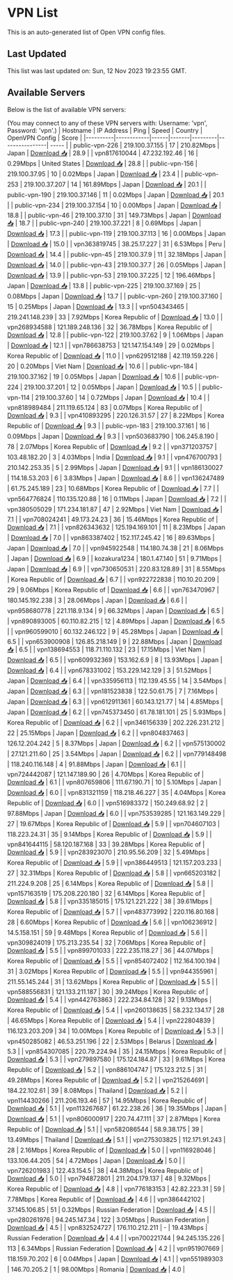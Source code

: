 # VPN List

This is an auto-generated list of Open VPN config files.

## Last Updated

This list was last updated on: Sun, 12 Nov 2023 19:23:55 GMT.

## Available Servers

Below is the list of available VPN servers:

(You may connect to any of these VPN servers with: Username: 'vpn', Password: 'vpn'.)
| Hostname | IP Address | Ping | Speed | Country | OpenVPN Config | Score |
|----------|------------|------|-------|---------|----------------| ----- |
| public-vpn-226 | 219.100.37.155 | 17 | 210.82Mbps | Japan | [Download 📥](./configs/server_0_JP.ovpn) | 28.9 |
| vpn817610044 | 47.232.192.46 | 16 | 0.29Mbps | United States | [Download 📥](./configs/server_1_US.ovpn) | 28.8 |
| public-vpn-156 | 219.100.37.95 | 10 | 0.02Mbps | Japan | [Download 📥](./configs/server_2_JP.ovpn) | 23.4 |
| public-vpn-253 | 219.100.37.207 | 14 | 161.89Mbps | Japan | [Download 📥](./configs/server_3_JP.ovpn) | 20.1 |
| public-vpn-190 | 219.100.37.146 | 11 | 0.02Mbps | Japan | [Download 📥](./configs/server_4_JP.ovpn) | 20.1 |
| public-vpn-234 | 219.100.37.154 | 10 | 0.00Mbps | Japan | [Download 📥](./configs/server_5_JP.ovpn) | 18.8 |
| public-vpn-46 | 219.100.37.10 | 31 | 149.73Mbps | Japan | [Download 📥](./configs/server_6_JP.ovpn) | 18.7 |
| public-vpn-240 | 219.100.37.221 | 8 | 0.69Mbps | Japan | [Download 📥](./configs/server_7_JP.ovpn) | 17.3 |
| public-vpn-119 | 219.100.37.113 | 16 | 0.00Mbps | Japan | [Download 📥](./configs/server_8_JP.ovpn) | 15.0 |
| vpn363819745 | 38.25.17.227 | 31 | 6.53Mbps | Peru | [Download 📥](./configs/server_9_PE.ovpn) | 14.4 |
| public-vpn-45 | 219.100.37.9 | 11 | 32.18Mbps | Japan | [Download 📥](./configs/server_10_JP.ovpn) | 14.0 |
| public-vpn-43 | 219.100.37.7 | 26 | 0.05Mbps | Japan | [Download 📥](./configs/server_11_JP.ovpn) | 13.9 |
| public-vpn-53 | 219.100.37.225 | 12 | 196.46Mbps | Japan | [Download 📥](./configs/server_12_JP.ovpn) | 13.8 |
| public-vpn-225 | 219.100.37.169 | 25 | 0.08Mbps | Japan | [Download 📥](./configs/server_13_JP.ovpn) | 13.7 |
| public-vpn-260 | 219.100.37.160 | 15 | 0.25Mbps | Japan | [Download 📥](./configs/server_14_JP.ovpn) | 13.3 |
| vpn504343465 | 219.241.148.239 | 33 | 7.92Mbps | Korea Republic of | [Download 📥](./configs/server_15_KR.ovpn) | 13.0 |
| vpn268934588 | 121.189.248.136 | 32 | 36.78Mbps | Korea Republic of | [Download 📥](./configs/server_16_KR.ovpn) | 12.8 |
| public-vpn-122 | 219.100.37.62 | 9 | 1.06Mbps | Japan | [Download 📥](./configs/server_17_JP.ovpn) | 12.1 |
| vpn786638753 | 121.147.154.149 | 29 | 0.02Mbps | Korea Republic of | [Download 📥](./configs/server_18_KR.ovpn) | 11.0 |
| vpn629512188 | 42.119.159.226 | 20 | 0.20Mbps | Viet Nam | [Download 📥](./configs/server_19_VN.ovpn) | 10.6 |
| public-vpn-184 | 219.100.37.162 | 19 | 0.05Mbps | Japan | [Download 📥](./configs/server_20_JP.ovpn) | 10.6 |
| public-vpn-224 | 219.100.37.201 | 12 | 0.05Mbps | Japan | [Download 📥](./configs/server_21_JP.ovpn) | 10.5 |
| public-vpn-114 | 219.100.37.60 | 14 | 0.72Mbps | Japan | [Download 📥](./configs/server_22_JP.ovpn) | 10.4 |
| vpn818989484 | 211.119.65.124 | 83 | 0.07Mbps | Korea Republic of | [Download 📥](./configs/server_23_KR.ovpn) | 9.3 |
| vpn410893295 | 220.126.31.57 | 27 | 8.22Mbps | Korea Republic of | [Download 📥](./configs/server_24_KR.ovpn) | 9.3 |
| public-vpn-183 | 219.100.37.161 | 16 | 0.09Mbps | Japan | [Download 📥](./configs/server_25_JP.ovpn) | 9.3 |
| vpn503683790 | 106.245.8.190 | 78 | 2.07Mbps | Korea Republic of | [Download 📥](./configs/server_26_KR.ovpn) | 9.2 |
| vpn371203757 | 103.48.182.20 | 3 | 4.03Mbps | India | [Download 📥](./configs/server_27_IN.ovpn) | 9.1 |
| vpn476700793 | 210.142.253.35 | 5 | 2.99Mbps | Japan | [Download 📥](./configs/server_28_JP.ovpn) | 9.1 |
| vpn186130027 | 114.18.53.203 | 6 | 3.83Mbps | Japan | [Download 📥](./configs/server_29_JP.ovpn) | 8.6 |
| vpn136247489 | 61.75.245.189 | 23 | 10.68Mbps | Korea Republic of | [Download 📥](./configs/server_30_KR.ovpn) | 7.7 |
| vpn564776824 | 110.135.120.88 | 16 | 0.11Mbps | Japan | [Download 📥](./configs/server_31_JP.ovpn) | 7.2 |
| vpn380505029 | 171.234.181.87 | 47 | 2.92Mbps | Viet Nam | [Download 📥](./configs/server_32_VN.ovpn) | 7.1 |
| vpn708024241 | 49.173.24.23 | 36 | 15.46Mbps | Korea Republic of | [Download 📥](./configs/server_33_KR.ovpn) | 7.1 |
| vpn826343632 | 125.194.169.101 | 11 | 8.23Mbps | Japan | [Download 📥](./configs/server_34_JP.ovpn) | 7.0 |
| vpn863387402 | 152.117.245.42 | 16 | 89.63Mbps | Japan | [Download 📥](./configs/server_35_JP.ovpn) | 7.0 |
| vpn945922548 | 114.180.74.38 | 21 | 8.06Mbps | Japan | [Download 📥](./configs/server_36_JP.ovpn) | 6.9 |
| kozakura1234 | 180.1.47.140 | 51 | 9.71Mbps | Japan | [Download 📥](./configs/server_37_JP.ovpn) | 6.9 |
| vpn730650531 | 220.83.128.89 | 31 | 8.55Mbps | Korea Republic of | [Download 📥](./configs/server_38_KR.ovpn) | 6.7 |
| vpn922722838 | 110.10.20.209 | 29 | 9.06Mbps | Korea Republic of | [Download 📥](./configs/server_39_KR.ovpn) | 6.6 |
| vpn763470967 | 180.145.192.238 | 3 | 28.06Mbps | Japan | [Download 📥](./configs/server_40_JP.ovpn) | 6.6 |
| vpn958680778 | 221.118.9.134 | 9 | 66.32Mbps | Japan | [Download 📥](./configs/server_41_JP.ovpn) | 6.5 |
| vpn890893005 | 60.110.82.215 | 12 | 4.89Mbps | Japan | [Download 📥](./configs/server_42_JP.ovpn) | 6.5 |
| vpn960599010 | 60.132.246.122 | 9 | 45.28Mbps | Japan | [Download 📥](./configs/server_43_JP.ovpn) | 6.5 |
| vpn653900908 | 126.85.218.149 | 9 | 22.88Mbps | Japan | [Download 📥](./configs/server_44_JP.ovpn) | 6.5 |
| vpn138694553 | 118.71.110.132 | 23 | 17.15Mbps | Viet Nam | [Download 📥](./configs/server_45_VN.ovpn) | 6.5 |
| vpn609932369 | 153.162.6.9 | 8 | 13.93Mbps | Japan | [Download 📥](./configs/server_46_JP.ovpn) | 6.4 |
| vpn678331002 | 153.229.142.129 | 3 | 51.52Mbps | Japan | [Download 📥](./configs/server_47_JP.ovpn) | 6.4 |
| vpn335956113 | 112.139.45.55 | 14 | 3.54Mbps | Japan | [Download 📥](./configs/server_48_JP.ovpn) | 6.3 |
| vpn181523838 | 122.50.61.75 | 7 | 7.16Mbps | Japan | [Download 📥](./configs/server_49_JP.ovpn) | 6.3 |
| vpn612911361 | 60.143.121.77 | 14 | 4.85Mbps | Japan | [Download 📥](./configs/server_50_JP.ovpn) | 6.2 |
| vpn745373450 | 61.78.181.101 | 25 | 5.93Mbps | Korea Republic of | [Download 📥](./configs/server_51_KR.ovpn) | 6.2 |
| vpn346156339 | 202.226.231.212 | 22 | 25.15Mbps | Japan | [Download 📥](./configs/server_52_JP.ovpn) | 6.2 |
| vpn804837463 | 126.12.204.242 | 5 | 8.37Mbps | Japan | [Download 📥](./configs/server_53_JP.ovpn) | 6.2 |
| vpn575130002 | 27.121.211.60 | 25 | 3.54Mbps | Japan | [Download 📥](./configs/server_54_JP.ovpn) | 6.2 |
| vpn779148498 | 118.240.116.148 | 4 | 91.88Mbps | Japan | [Download 📥](./configs/server_55_JP.ovpn) | 6.1 |
| vpn724442087 | 121.147.189.90 | 26 | 4.70Mbps | Korea Republic of | [Download 📥](./configs/server_56_KR.ovpn) | 6.1 |
| vpn807659806 | 111.67.190.71 | 10 | 5.10Mbps | Japan | [Download 📥](./configs/server_57_JP.ovpn) | 6.0 |
| vpn831321159 | 118.218.46.227 | 35 | 4.04Mbps | Korea Republic of | [Download 📥](./configs/server_58_KR.ovpn) | 6.0 |
| vpn516983372 | 150.249.68.92 | 2 | 97.88Mbps | Japan | [Download 📥](./configs/server_59_JP.ovpn) | 6.0 |
| vpn753539285 | 121.163.149.229 | 27 | 19.67Mbps | Korea Republic of | [Download 📥](./configs/server_60_KR.ovpn) | 5.9 |
| vpn704607103 | 118.223.24.31 | 35 | 9.14Mbps | Korea Republic of | [Download 📥](./configs/server_61_KR.ovpn) | 5.9 |
| vpn841644115 | 58.120.187.168 | 33 | 39.28Mbps | Korea Republic of | [Download 📥](./configs/server_62_KR.ovpn) | 5.9 |
| vpn283923070 | 210.95.56.209 | 32 | 5.49Mbps | Korea Republic of | [Download 📥](./configs/server_63_KR.ovpn) | 5.9 |
| vpn386449513 | 121.157.203.233 | 27 | 32.31Mbps | Korea Republic of | [Download 📥](./configs/server_64_KR.ovpn) | 5.8 |
| vpn665203182 | 211.224.9.208 | 25 | 6.14Mbps | Korea Republic of | [Download 📥](./configs/server_65_KR.ovpn) | 5.8 |
| vpn157163519 | 175.208.220.180 | 32 | 6.14Mbps | Korea Republic of | [Download 📥](./configs/server_66_KR.ovpn) | 5.8 |
| vpn335185015 | 175.121.221.222 | 38 | 39.61Mbps | Korea Republic of | [Download 📥](./configs/server_67_KR.ovpn) | 5.7 |
| vpn483773992 | 220.116.80.168 | 28 | 6.60Mbps | Korea Republic of | [Download 📥](./configs/server_68_KR.ovpn) | 5.6 |
| vpn106236912 | 14.5.158.151 | 59 | 9.48Mbps | Korea Republic of | [Download 📥](./configs/server_69_KR.ovpn) | 5.6 |
| vpn309824019 | 175.213.235.54 | 32 | 7.06Mbps | Korea Republic of | [Download 📥](./configs/server_70_KR.ovpn) | 5.5 |
| vpn899701033 | 222.235.118.27 | 36 | 44.07Mbps | Korea Republic of | [Download 📥](./configs/server_71_KR.ovpn) | 5.5 |
| vpn854072402 | 112.164.100.194 | 31 | 3.02Mbps | Korea Republic of | [Download 📥](./configs/server_72_KR.ovpn) | 5.5 |
| vpn944355961 | 211.55.145.244 | 31 | 13.62Mbps | Korea Republic of | [Download 📥](./configs/server_73_KR.ovpn) | 5.5 |
| vpn588556831 | 121.133.211.187 | 30 | 39.24Mbps | Korea Republic of | [Download 📥](./configs/server_74_KR.ovpn) | 5.4 |
| vpn442763863 | 222.234.84.128 | 32 | 9.13Mbps | Korea Republic of | [Download 📥](./configs/server_75_KR.ovpn) | 5.4 |
| vpn260138635 | 58.232.134.17 | 28 | 46.65Mbps | Korea Republic of | [Download 📥](./configs/server_76_KR.ovpn) | 5.4 |
| vpn222804839 | 116.123.203.209 | 34 | 10.00Mbps | Korea Republic of | [Download 📥](./configs/server_77_KR.ovpn) | 5.3 |
| vpn450285082 | 46.53.251.196 | 22 | 2.53Mbps | Belarus | [Download 📥](./configs/server_78_BY.ovpn) | 5.3 |
| vpn854307085 | 220.79.224.94 | 35 | 24.15Mbps | Korea Republic of | [Download 📥](./configs/server_79_KR.ovpn) | 5.3 |
| vpn279897580 | 175.124.184.87 | 33 | 9.61Mbps | Korea Republic of | [Download 📥](./configs/server_80_KR.ovpn) | 5.2 |
| vpn886104747 | 175.123.212.5 | 31 | 49.28Mbps | Korea Republic of | [Download 📥](./configs/server_81_KR.ovpn) | 5.2 |
| vpn215264691 | 184.22.102.61 | 39 | 8.08Mbps | Thailand | [Download 📥](./configs/server_82_TH.ovpn) | 5.2 |
| vpn114430266 | 211.206.193.46 | 57 | 14.95Mbps | Korea Republic of | [Download 📥](./configs/server_83_KR.ovpn) | 5.1 |
| vpn113267687 | 61.22.238.26 | 36 | 19.35Mbps | Japan | [Download 📥](./configs/server_84_JP.ovpn) | 5.1 |
| vpn806000917 | 220.74.47.111 | 37 | 2.87Mbps | Korea Republic of | [Download 📥](./configs/server_85_KR.ovpn) | 5.1 |
| vpn582086544 | 58.9.38.175 | 39 | 13.49Mbps | Thailand | [Download 📥](./configs/server_86_TH.ovpn) | 5.1 |
| vpn275303825 | 112.171.91.243 | 28 | 2.16Mbps | Korea Republic of | [Download 📥](./configs/server_87_KR.ovpn) | 5.0 |
| vpn116928046 | 133.106.44.205 | 54 | 4.72Mbps | Japan | [Download 📥](./configs/server_88_JP.ovpn) | 5.0 |
| vpn726201983 | 122.43.154.5 | 38 | 44.38Mbps | Korea Republic of | [Download 📥](./configs/server_89_KR.ovpn) | 5.0 |
| vpn794872801 | 211.204.179.137 | 48 | 9.32Mbps | Korea Republic of | [Download 📥](./configs/server_90_KR.ovpn) | 4.8 |
| vpn776183153 | 42.82.223.31 | 59 | 7.78Mbps | Korea Republic of | [Download 📥](./configs/server_91_KR.ovpn) | 4.6 |
| vpn386442102 | 37.145.106.85 | 51 | 0.32Mbps | Russian Federation | [Download 📥](./configs/server_92_RU.ovpn) | 4.5 |
| vpn280261976 | 94.245.147.34 | 122 | 3.05Mbps | Russian Federation | [Download 📥](./configs/server_93_RU.ovpn) | 4.5 |
| vpn832524727 | 176.110.212.211 | - | 19.43Mbps | Russian Federation | [Download 📥](./configs/server_94_RU.ovpn) | 4.4 |
| vpn700221744 | 94.245.135.226 | 113 | 6.34Mbps | Russian Federation | [Download 📥](./configs/server_95_RU.ovpn) | 4.2 |
| vpn951907669 | 118.159.70.202 | 6 | 0.04Mbps | Japan | [Download 📥](./configs/server_96_JP.ovpn) | 4.1 |
| vpn551989303 | 146.70.205.2 | 1 | 98.00Mbps | Romania | [Download 📥](./configs/server_97_RO.ovpn) | 4.0 |

